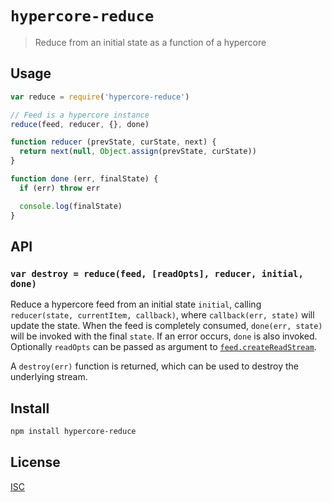 # `hypercore-reduce`

> Reduce from an initial state as a function of a hypercore

## Usage

```js
var reduce = require('hypercore-reduce')

// Feed is a hypercore instance
reduce(feed, reducer, {}, done)

function reducer (prevState, curState, next) {
  return next(null, Object.assign(prevState, curState))
}

function done (err, finalState) {
  if (err) throw err

  console.log(finalState)
}

```

## API

### `var destroy = reduce(feed, [readOpts], reducer, initial, done)`

Reduce a hypercore feed from an initial state `initial`,
calling `reducer(state, currentItem, callback)`, where
`callback(err, state)` will update the state. When the feed is completely
consumed, `done(err, state)` will be invoked with the final `state`. If an
error occurs, `done` is also invoked. Optionally `readOpts` can be passed as
argument to [`feed.createReadStream`](https://github.com/mafintosh/hypercore#var-stream--feedcreatereadstreamoptions).

A `destroy(err)` function is returned, which can be used to destroy the
underlying stream.

## Install

```sh
npm install hypercore-reduce
```

## License

[ISC](LICENSE)

